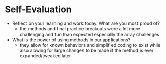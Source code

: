 # Self-Evaluation

- Reflect on your learning and work today. What are you most proud of?
    - the methods and final practice breakouts were a lot more challenging and fun than expected especially the array challenges
- What is the power of using methods in our applications?
    - they allow for known behaviors and simplified coding to exist while also alowing for large changes to be made if the method is ever expanded/tweaked later
